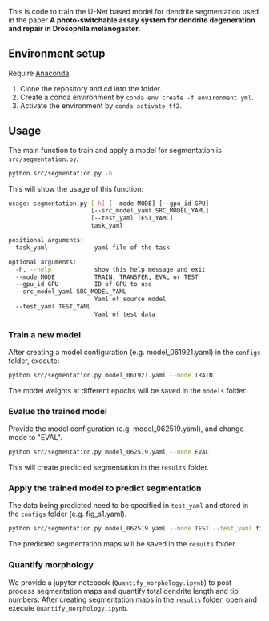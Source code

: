 This is code to train the U-Net based model for dendrite segmentation used in
the paper **A photo-switchable assay system for dendrite degeneration and repair
in Drosophila melanogaster**.


## Environment setup
Require [Anaconda](https://www.anaconda.com/products/individual).

1. Clone the repository and cd into the folder.
2. Create a conda environment by `conda env create -f environment.yml`.
3. Activate the environment by `conda activate tf2`.


## Usage
The main function to train and apply a model for segmentation is `src/segmentation.py`.

~~~bash
python src/segmentation.py -h
~~~

This will show the usage of this function:

~~~bash
usage: segmentation.py [-h] [--mode MODE] [--gpu_id GPU]
                       [--src_model_yaml SRC_MODEL_YAML]
                       [--test_yaml TEST_YAML]
                       task_yaml

positional arguments:
  task_yaml             yaml file of the task

optional arguments:
  -h, --help            show this help message and exit
  --mode MODE           TRAIN, TRANSFER, EVAL or TEST
  --gpu_id GPU          ID of GPU to use
  --src_model_yaml SRC_MODEL_YAML
                        Yaml of source model
  --test_yaml TEST_YAML
                        Yaml of test data
~~~


### Train a new model
After creating a model configuration (e.g. model_061921.yaml) in the `configs` folder, execute:

~~~bash
python src/segmentation.py model_061921.yaml --mode TRAIN
~~~

The model weights at different epochs will be saved in the `models` folder.


### Evalue the trained model
Provide the model configuration (e.g. model_062519.yaml), and change mode to "EVAL".

~~~bash
python src/segmentation.py model_062519.yaml --mode EVAL
~~~

This will create predicted segmentation in the `results` folder.


### Apply the trained model to predict segmentation
The data being predicted need to be specified in `test_yaml` and stored in the `configs` folder (e.g. fig_s1.yaml).

~~~bash
python src/segmentation.py model_062519.yaml --mode TEST --test_yaml fig_s1.yaml
~~~

The predicted segmentation maps will be saved in the `results` folder.


### Quantify morphology
We provide a jupyter notebook (`Quantify_morphology.ipynb`) to post-process segmentation maps and quantify total dendrite length and tip numbers. After creating segmentation maps in the `results` folder, open and execute `Quantify_morphology.ipynb`.
